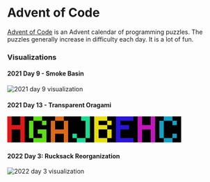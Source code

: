 # Advent of Code

[Advent of Code](https://adventofcode.com) is an Advent calendar of programming puzzles. The puzzles
generally increase in difficulty each day. It is a lot of fun.

### Visualizations

#### 2021 Day 9 - Smoke Basin  
![2021 day 9 visualization](https://i.imgur.com/3Dgc6ZG.gif)  

#### 2021 Day 13 - Transparent Oragami  
![2021 day 13 visualization](aoc2021/13-transparent-origami/out.png)  

#### 2022 Day 3: Rucksack Reorganization  
![2022 day 3 visualization](https://i.imgur.com/RlHYuct.gif)  
